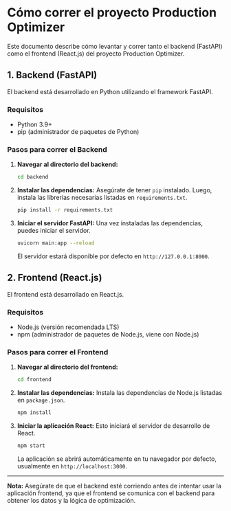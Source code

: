 # Cómo correr el proyecto Production Optimizer

Este documento describe cómo levantar y correr tanto el backend (FastAPI) como el frontend (React.js) del proyecto Production Optimizer.

## 1. Backend (FastAPI)

El backend está desarrollado en Python utilizando el framework FastAPI.

### Requisitos

*   Python 3.9+
*   pip (administrador de paquetes de Python)

### Pasos para correr el Backend

1.  **Navegar al directorio del backend:**
    ```bash
    cd backend
    ```

2.  **Instalar las dependencias:**
    Asegúrate de tener `pip` instalado. Luego, instala las librerías necesarias listadas en `requirements.txt`.
    ```bash
    pip install -r requirements.txt
    ```

3.  **Iniciar el servidor FastAPI:**
    Una vez instaladas las dependencias, puedes iniciar el servidor.
    ```bash
    uvicorn main:app --reload
    ```
    El servidor estará disponible por defecto en `http://127.0.0.1:8000`.

## 2. Frontend (React.js)

El frontend está desarrollado en React.js.

### Requisitos

*   Node.js (versión recomendada LTS)
*   npm (administrador de paquetes de Node.js, viene con Node.js)

### Pasos para correr el Frontend

1.  **Navegar al directorio del frontend:**
    ```bash
    cd frontend
    ```

2.  **Instalar las dependencias:**
    Instala las dependencias de Node.js listadas en `package.json`.
    ```bash
    npm install
    ```

3.  **Iniciar la aplicación React:**
    Esto iniciará el servidor de desarrollo de React.
    ```bash
    npm start
    ```
    La aplicación se abrirá automáticamente en tu navegador por defecto, usualmente en `http://localhost:3000`.

---

**Nota:** Asegúrate de que el backend esté corriendo antes de intentar usar la aplicación frontend, ya que el frontend se comunica con el backend para obtener los datos y la lógica de optimización.
